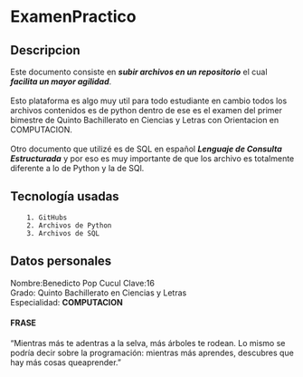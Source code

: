 # ExamenPractico <br>

## Descripcion
Este documento consiste en ***_subir archivos en un repositorio_*** el cual <br>
***_facilita un mayor agilidad_***. <br>
<br>
Esto plataforma es algo muy util para todo estudiante en cambio todos los <br>
archivos contenidos es de python dentro de ese es el examen del primer bimestre de
Quinto Bachillerato en Ciencias y Letras con Orientacion en COMPUTACION.
<br>
<br>
Otro documento que utilizé es de SQL en español ***_Lenguaje de Consulta Estructurada_***
y por eso es muy importante de que los archivo es totalmente diferente a lo de Python y la de
SQl.


## Tecnología usadas 
        1. GitHubs
        2. Archivos de Python
        3. Archivos de SQL
## Datos personales
Nombre:Benedicto Pop Cucul Clave:16 <br>
Grado: Quinto Bachillerato en Ciencias y Letras <br>
Especialidad: <b>COMPUTACION</b>

#### FRASE
“Mientras más te adentras a la selva, más árboles te rodean. Lo mismo se podría decir
sobre la programación: mientras más aprendes, descubres que hay más cosas queaprender.”

